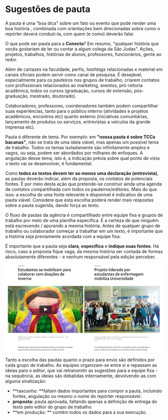 # Sugestões de pauta

A pauta é uma "boa dica" sobre um fato ou evento que pode render uma boa história , combinada com orientações bem direcionadas sobre como o repórter deverá conduzi-la, com quem \(e como\) deverão falar.

O que pode ser pauta para a **Conecta**? Em resumo, "qualquer história que vocês gostariam de ler ou contar a algum colega da São Judas". Ações, projetos, trabalhos, histórias de alunos, professores, funcionários, gente ao redor.

Além de cartazes na faculdade, perfis, _hashtags_ relacionadas e material em canais oficiais podem servir como canal de pesquisa. É desejável, especialmente para os pauteiros nos grupos de trabalho, criarem contatos com profissionais relacionados ao marketing, eventos, pró-reitoria acadêmica, todos os cursos \(graduação, cursos de extensão, pós-graduação, mestrado, doutorado\).

Colaboradores, professores, coordenadores também podem compartilhar suas experiências, tanto para o público interno \(atividades e projetos acadêmicos, encontros etc\) quanto externo \(iniciativas comunitárias, lançamento de produtos ou serviços, entrevistas a veículos da grande imprensa etc\).

Pauta é diferente de tema. Por exemplo: em **"nossa pauta é sobre TCCs bacanas"**, não se trata de uma ideia viável, mas apenas um possível tema de trabalho. Todos os temas isoladamente são infinitamente amplos e vagos, ou seja, podem ser abordados por milhares de enfoques. A angulação desse tema, isto é, a indicação prévia sobre qual ponto de vista o texto vai se desenvolver, é fundamental.

Como **todos os textos devem ter ao menos uma declaração \(entrevista\)**, as pautas deverão indicar, além da proposta, os contatos de potenciais fontes. É por meio desta ação que pretende-se construir ainda uma agenda de contatos compartilhada com todos os pauteiros/editores. Mais do que isso: a escolha de uma fonte relevante e disponível é indicativo de uma pauta viável. Considere que esta escolha poderá render mais respostas sobre a pauta sugerida, dando força ao texto.

O fluxo de pautas da agência é compartilhado entre equipe fixa e grupos de trabalho por meio de uma planilha específica. É a certeza de que ninguém está escrevendo / apurando a mesma história. Antes de qualquer grupo de trabalho ou colaborador começar a trabalhar em um texto, é importante que a história seja previamente acordada com a equipe fixa. 

É importante que a pauta seja **clara**, **específica** e **indique suas fontes**. Há risco, caso a proposta fique vaga, da mesma história ser contada de formas absolutamente diferentes - e nenhum responsável pela edição perceber.

![](/assets/erro_pauta.jpg)

Tanto a escolha das pautas quanto o prazo para envio são definidos por cada grupo de trabalho. As equipes organizam-se entre si e repassam as ideias para o editor, que vai retransmitir as sugestões para a equipe fixa - na sequência, as ideias são debatidas internamente, devolvendo-as com alguma sinalização:

* **rascunho: **faltam dados importantes para compor a pauta, incluindo fontes, angulação ou mesmo o nome do repórter responsável.
* **proposta:** pauta aprovada, faltando apenas a definição de entrega do texto pelo editor do grupo de trabalho.
* **em produção: ** contém todos os dados para a sua execução.



